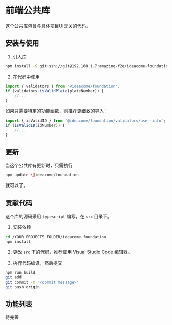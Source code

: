 # 前端公共库
这个公共库包含与具体项目UI无关的代码。

## 安装与使用

1. 引入库
```bash
npm install -S git+ssh://git@192.168.1.7:amazing-f2e/ideacome-foundation.git
```

2. 在代码中使用
```javascript
import { validators } from '@ideacome/foundation';
if (validators.isValidPlate(plateNumber)) {
    //...
}
```
如果只需要特定的功能函数，则推荐更细致的导入：
```javascript
import { isValidID } from '@ideacome/foundation/validators/user-info';
if (isValidID(idNumber)) {
    //...
}
```

## 更新
当这个公共库有更新时，只需执行
```bash
npm update \@ideacome/foundation
```
就可以了。

## 贡献代码
这个库的源码采用 `typescript` 编写，在 `src` 目录下。
1. 安装依赖
```bash
cd /YOUR_PROJECTS_FOLDER/ideacome-foundation
npm install
```

2. 更改 `src` 下的代码，推荐使用 [Visual Studio Code](https://code.visualstudio.com) 编辑器。

3. 执行代码编译，然后提交
```bash
npm run build
git add .
git commit -m "<commit message>"
git push origin
```

## 功能列表
待完善
